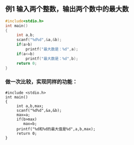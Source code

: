 ## 例1   输入两个整数，输出两个数中的最大数

```c
#include<stdio.h>
int main()
{    
     int a,b;
     scanf("%d%d",&a,&b);
     if(a>b)
         printf("最大数是：%d",a);
     if(a<=b)
         printf("最大数是：%d",b);   
     return 0;
}
```

### 做一次比较，实现同样的功能：

```
#include <stdio.h>
int main()
{ 
     int a,b,max;
     scanf("%d%d",&a,&b);
     max=a;
     if(b>max)
        max=b;
     printf("%d和%d的最大值是%d",a,b,max);
     return 0;
}
```



